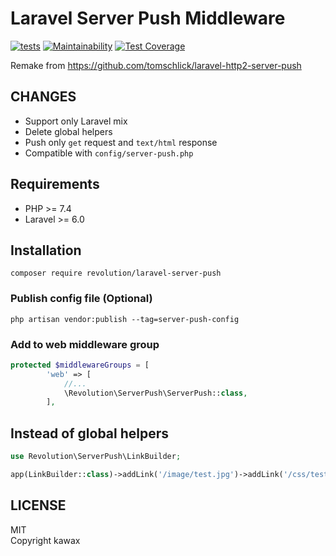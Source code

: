 # Laravel Server Push Middleware

[![tests](https://github.com/kawax/laravel-server-push/actions/workflows/tests.yml/badge.svg)](https://github.com/kawax/laravel-server-push/actions/workflows/tests.yml)
[![Maintainability](https://api.codeclimate.com/v1/badges/8fa23e8f590eb023ac91/maintainability)](https://codeclimate.com/github/kawax/laravel-server-push/maintainability)
[![Test Coverage](https://api.codeclimate.com/v1/badges/8fa23e8f590eb023ac91/test_coverage)](https://codeclimate.com/github/kawax/laravel-server-push/test_coverage)

Remake from
https://github.com/tomschlick/laravel-http2-server-push

## CHANGES
- Support only Laravel mix
- Delete global helpers
- Push only `get` request and `text/html` response
- Compatible with `config/server-push.php`

## Requirements
- PHP >= 7.4
- Laravel >= 6.0

## Installation

```
composer require revolution/laravel-server-push
```

### Publish config file (Optional)
```
php artisan vendor:publish --tag=server-push-config
```

### Add to web middleware group

```php
protected $middlewareGroups = [
        'web' => [
            //...
            \Revolution\ServerPush\ServerPush::class,
        ],
```

## Instead of global helpers

```php
use Revolution\ServerPush\LinkBuilder;

app(LinkBuilder::class)->addLink('/image/test.jpg')->addLink('/css/test.css');
```

## LICENSE
MIT  
Copyright kawax
